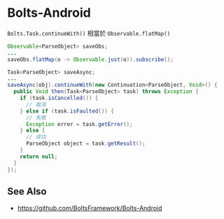 # Bolts-Android

`Bolts.Task.continueWith()` 相當於 `Observable.flatMap()`
```java
Observable<ParseObject> saveObs;
...
saveObs.flatMap(o -> Observable.just(o)).subscribe();
```

```java
Task<ParseObject> saveAsync;
...
saveAsync(obj).continueWith(new Continuation<ParseObject, Void>() {
  public Void then(Task<ParseObject> task) throws Exception {
    if (task.isCancelled()) {
      // 取消
    } else if (task.isFaulted()) {
      // 失敗
      Exception error = task.getError();
    } else {
      // 成功
      ParseObject object = task.getResult();
    }
    return null;
  }
});
```

## See Also

* https://github.com/BoltsFramework/Bolts-Android